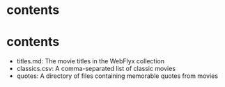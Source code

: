 # contents

# contents

- titles.md: The movie titles in the WebFlyx collection
- classics.csv: A comma-separated list of classic movies
- quotes: A directory of files containing memorable quotes from movies 
